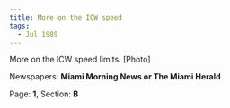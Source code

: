 ```yaml
---  
title: More on the ICW speed  
tags:  
  - Jul 1989  
---  
```

  
More on the ICW speed limits. [Photo]  
  
Newspapers: **Miami Morning News or The Miami Herald**  
  
Page: **1**, Section: **B** 
